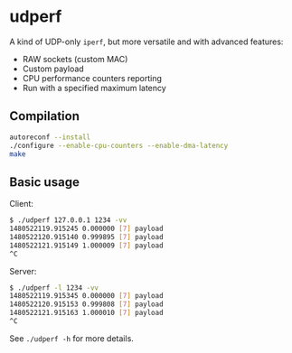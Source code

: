 # udperf

A kind of UDP-only `iperf`, but more versatile and with advanced features:

- RAW sockets (custom MAC)
- Custom payload
- CPU performance counters reporting
- Run with a specified maximum latency

## Compilation

```bash
autoreconf --install
./configure --enable-cpu-counters --enable-dma-latency
make
```

## Basic usage

Client:

```bash
$ ./udperf 127.0.0.1 1234 -vv
1480522119.915245 0.000000 [7] payload
1480522120.915140 0.999895 [7] payload
1480522121.915149 1.000009 [7] payload
^C
```

Server:

```bash
$ ./udperf -l 1234 -vv
1480522119.915345 0.000000 [7] payload
1480522120.915153 0.999808 [7] payload
1480522121.915163 1.000010 [7] payload
^C
```

See `./udperf -h` for more details.
